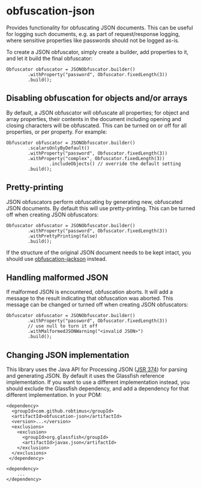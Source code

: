# obfuscation-json

Provides functionality for obfuscating JSON documents. This can be useful for logging such documents, e.g. as part of request/response logging, where sensitive properties like passwords should not be logged as-is.

To create a JSON obfuscator, simply create a builder, add properties to it, and let it build the final obfuscator:

    Obfuscator obfuscator = JSONObfuscator.builder()
            .withProperty("password", Obfuscator.fixedLength(3))
            .build();

## Disabling obfuscation for objects and/or arrays

By default, a JSON obfuscator will obfuscate all properties; for object and array properties, their contents in the document including opening and closing characters will be obfuscated. This can be turned on or off for all properties, or per property. For example:

    Obfuscator obfuscator = JSONObfuscator.builder()
            .scalarsOnlyByDefault()
            .withProperty("password", Obfuscator.fixedLength(3))
            .withProperty("complex", Obfuscator.fixedLength(3))
                    .includeObjects() // override the default setting
            .build();

## Pretty-printing

JSON obfuscators perform obfuscating by generating new, obfuscated JSON documents. By default this will use pretty-printing. This can be turned off when creating JSON obfuscators:

    Obfuscator obfuscator = JSONObfuscator.builder()
            .withProperty("password", Obfuscator.fixedLength(3))
            .withPrettyPrinting(false)
            .build();

If the structure of the original JSON document needs to be kept intact, you should use [obfuscation-jackson](https://robtimus.github.io/obfuscation-jackson/) instead.

## Handling malformed JSON

If malformed JSON is encountered, obfuscation aborts. It will add a message to the result indicating that obfuscation was aborted. This message can be changed or turned off when creating JSON obfuscators:

    Obfuscator obfuscator = JSONObfuscator.builder()
            .withProperty("password", Obfuscator.fixedLength(3))
            // use null to turn it off
            .withMalformedJSONWarning("<invalid JSON>")
            .build();

## Changing JSON implementation

This library uses the Java API for Processing JSON ([JSR 374](https://www.jcp.org/en/jsr/detail?id=374)) for parsing and generating JSON. By default it uses the Glassfish reference implementation. If you want to use a different implementation instead, you should exclude the Glassfish dependency, and add a dependency for that different implementation. In your POM:

    <dependency>
      <groupId>com.github.robtimus</groupId>
      <artifactId>obfuscation-json</artifactId>
      <version>...</version>
      <exclusions>
        <exclusion>
          <groupId>org.glassfish</groupId>
          <artifactId>javax.json</artifactId>
        </exclusion>
      </exclusions>
     </dependency>
    
    <dependency>
        ...
    </dependency>
